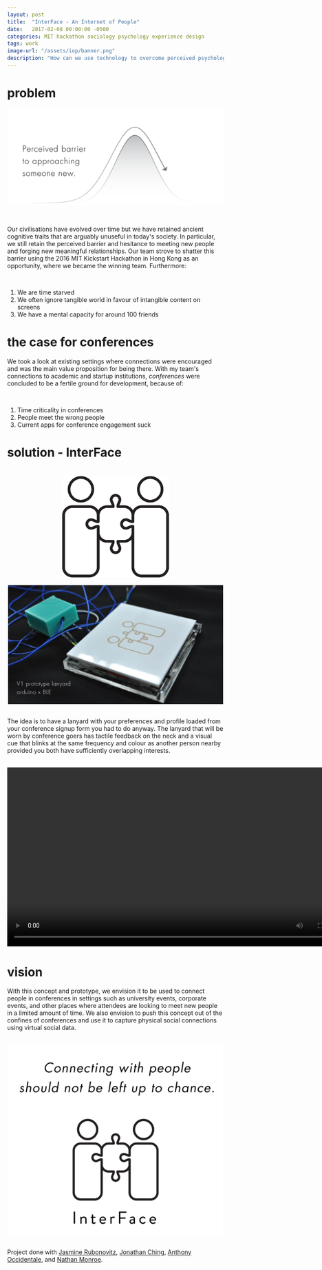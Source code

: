 ```yaml
---
layout: post
title:  "InterFace - An Internet of People"
date:   2017-02-08 00:00:00 -0500
categories: MIT hackathon sociology psychology experience design
tags: work
image-url: "/assets/iop/banner.png"
description: "How can we use technology to overcome perceived psychological barriers to forging new and meaningful social interactions?"
---
```


# problem

![perceived barrier][perceived barrier]

<br>

Our civilisations have evolved over time but we have retained ancient cognitive traits that are arguably unuseful in today's society. In particular, we still retain the perceived barrier and hesitance to meeting new people and forging new meaningful relationships. Our team strove to shatter this barrier using the 2016 MIT Kickstart Hackathon in Hong Kong as an opportunity, where we became the winning team. Furthermore:

<br>

1. We are time starved
2. We often ignore tangible world in favour of intangible content on screens
3. We have a mental capacity for around 100 friends

# the case for conferences

We took a look at existing settings where connections were encouraged and was the main value proposition for being there. With my team's connections to academic and startup institutions, *conferences* were concluded to be a fertile ground for development, because of:

<br>

1. Time criticality in conferences
2. People meet the wrong people
3. Current apps for conference engagement suck 


# solution - InterFace

<br>

<img src="assets/iop/interface_logo.png" style="width: 250px; max-width:100%; margin: auto; display: block;"/>

<br>

<img src="assets/iop/lanyard.jpg" style="width: 500px; max-width:100%; margin: auto; display: block;"/>

<br>

The idea is to have a lanyard with your preferences and profile loaded from your conference signup form you had to do anyway. The lanyard that will be worn by conference goers has tactile feedback on the neck and a visual cue that blinks at the same frequency and colour as another person nearby provided you both have sufficiently overlapping interests. 

<br>

<div class="video-container">
  <video width="800" height="415" controls>
    <source src="assets/iop/iop_video.mp4" type="video/mp4">
    Your browser does not support the video tag.
  </video>
</div>

# vision

With this concept and prototype, we envision it to be used to connect people in conferences in settings such as university events, corporate events, and other places where attendees are looking to meet new people in a limited amount of time. We also envision to push this concept out of the confines of conferences and use it to capture physical social connections using virtual social data.

<br>

<img src="assets/iop/end_graph.png" style="width: 500px; max-width:100%; margin: auto; display: block;"/>

<br>

Project done with [Jasmine Rubonovitz](http://www.jasrub.com/), [Jonathan Ching](https://www.linkedin.com/in/jonathanching), [Anthony Occidentale](http://anthonyoccidentale.com/), and [Nathan Monroe](http://nathanmonroe.com/).

[perceived barrier]: assets/iop/perceived_barrier.png
[interface logo]: assets/iop/interface_logo.png